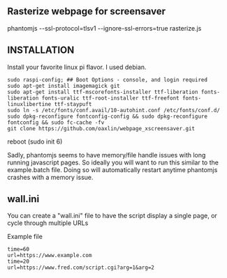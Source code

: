 ## Rasterize webpage for screensaver

phantomjs --ssl-protocol=tlsv1 --ignore-ssl-errors=true rasterize.js

## INSTALLATION

Install your favorite linux pi flavor.  I used debian.

```
sudo raspi-config; ## Boot Options - console, and login required 
sudo apt-get install imagemagick git
sudo apt-get install ttf-mscorefonts-installer ttf-liberation fonts-liberation fonts-uralic ttf-root-installer ttf-freefont fonts-linuxlibertine ttf-staypuft
sudo ln -s /etc/fonts/conf.avail/10-autohint.conf /etc/fonts/conf.d/
sudo dpkg-reconfigure fontconfig-config && sudo dpkg-reconfigure fontconfig && sudo fc-cache -fv
git clone https://github.com/oaxlin/webpage_xscreensaver.git
```
reboot (sudo init 6)

Sadly, phantomjs seems to have memory/file handle issues with long running javascript pages.  So ideally you will want to run this similar to the example.batch file.  Doing so will automatically restart anytime phantomjs crashes with a memory issue.

## wall.ini

You can create a "wall.ini" file to have the script display a single page, or cycle through multiple URLs

Example file
```
time=60
url=https://www.example.com
time=20
url=https://www.fred.com/script.cgi?arg=1&arg=2
```
